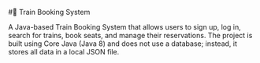 #🚆 Train Booking System
<p>A Java-based Train Booking System that allows users to sign up, log in, search for trains, book seats, and manage their reservations. The project is built using Core Java (Java 8) and does not use a database; instead, it stores all data in a local JSON file.</p>

